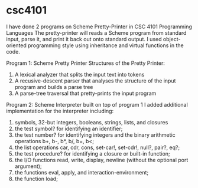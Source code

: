 # csc4101

I have done 2 programs on Scheme Pretty-Printer in CSC 4101 Programming Languages
The pretty-printer will reads a Scheme program from standard input, parse it, and print it back out onto standard output. I used object-oriented programming style using inheritance and virtual functions in the code. 

Program 1: Scheme Pretty Printer
  Structures of the Pretty Printer:
  1. A lexical analyzer that splits the input text into tokens
  2. A recusive-descent parser that analyses the structure of the input program and builds a parse tree
  3. A parse-tree traversal that pretty-prints the input program

Program 2: Scheme Interpreter built on top of program 1
  I added additional implementation for the interpreter including:
  1. symbols, 32-but integers, booleans, strings, lists, and closures
  2. the test symbol? for identifying an identifier;
  3. the test number? for identifying integers and the binary arithmetic operations b+, b-, b*, b/,
b=, b<;
  4. the list operations car, cdr, cons, set-car!, set-cdr!, null?, pair?, eq?;
  5. the test procedure? for identifying a closure or built-in function;
  6. the I/O functions read, write, display, newline (without the optional port argument);
  7. the functions eval, apply, and interaction-environment;
  8. the function load;
  
